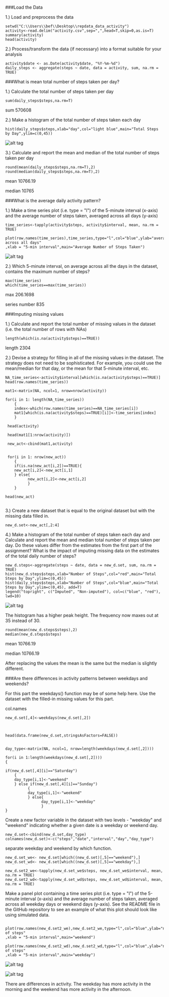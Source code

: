 ###Load the Data

1.) Load and preprocess the data
```{r}
setwd("C:\\Users\\bef\\Desktop\\repdata_data_activity")
activity<-read.delim("activity.csv",sep=",",head=T,skip=0,as.is=T)
summary(activity)
head(activity)
```

2.) Process/transform the data (if necessary) into a format suitable for your analysis

```{r}
activity$date <- as.Date(activity$date, "%Y-%m-%d")
daily_steps <- aggregate(steps ~ date, data = activity, sum, na.rm = TRUE)
```
###What is mean total number of steps taken per day?

1.) Calculate the total number of steps taken per day
```{r}
sum(daily_steps$steps,na.rm=T)
```

sum 570608

2.) Make a histogram of the total number of steps taken each day

```{r}
hist(daily_steps$steps,xlab="day",col="light blue",main="Total Steps by Day",ylim=c(0,45))
```

![alt tag](https://github.com/brianfleharty/Coursera-Reproducible-Research-Peer-Assessment-1/blob/master/total_steps_hist01.png)

3.) Calculate and report the mean and median of the total number of steps taken per day

```{r}
round(mean(daily_steps$steps,na.rm=T),2)
round(median(daily_steps$steps,na.rm=T),2)
```

mean 10766.19

median 10765

###What is the average daily activity pattern?

1.) Make a time series plot (i.e. type = "l") of the 5-minute interval (x-axis) and the 
average number of steps taken, averaged across all days (y-axis)
```{r}
time_series<-tapply(activity$steps, activity$interval, mean, na.rm = TRUE)

plot(row.names(time_series),time_series,type="l",col="blue",ylab="average across all days"
,xlab = "5-min interval",main="Average Number of Steps Taken")
```

![alt tag](https://github.com/brianfleharty/Coursera-Reproducible-Research-Peer-Assessment-1/blob/master/time_series02.png)

2.) Which 5-minute interval, on average across all the days in the dataset, contains 
the maximum number of steps?
```{r}
max(time_series)
which(time_series==max(time_series))
```

max 206.1698

series number 835

###Imputing missing values

1.) Calculate and report the total number of missing values in the dataset (i.e. the total 
number of rows with NAs)
```{r}
length(which(is.na(activity$steps)==TRUE))
```

length 2304

2.) Devise a strategy for filling in all of the missing values in the dataset. The strategy 
does not need to be sophisticated. For example, you could use the mean/median for that day, 
or the mean for that 5-minute interval, etc.

```{r}
NA_time_series<-activity$interval[which(is.na(activity$steps)==TRUE)]
head(row.names(time_series))

mat1<-matrix(NA, ncol=1, nrow=nrow(activity))

for(i in 1: length(NA_time_series))
	{
	index<-which(row.names(time_series)==NA_time_series[i])
	mat1[which(is.na(activity$steps)==TRUE)[i]]<-time_series[index]
	}	
	
 head(activity)
 
 head(mat1[1:nrow(activity)])
 
 new_act<-cbind(mat1,activity)
 
 
 for(i in 1: nrow(new_act))
	{
	if(is.na(new_act[i,2])==TRUE){
	new_act[i,2]<-new_act[i,1]
	} else{
		  new_act[i,2]<-new_act[i,2]
		  }
	}

head(new_act)
 
```
3.) Create a new dataset that is equal to the original dataset but with the missing data 
filled in.
```{r}
new_d.set<-new_act[,2:4]
```
4.) Make a histogram of the total number of steps taken each day and Calculate and report 
the mean and median total number of steps taken per day. Do these values differ from the 
estimates from the first part of the assignment? What is the impact of imputing missing 
data on the estimates of the total daily number of steps?
```{r}
new_d.steps<-aggregate(steps ~ date, data = new_d.set, sum, na.rm = TRUE)
hist(new_d.steps$steps,xlab="Number of Steps",col="red",main="Total Steps by Day",ylim=c(0,45))
hist(daily_steps$steps,xlab="Number of Steps",col="blue",main="Total Steps by Day",ylim=c(0,45), add=T)
legend("topright", c("Imputed", "Non-imputed"), col=c("blue", "red"), lwd=10)
```

![alt tag](https://github.com/brianfleharty/Coursera-Reproducible-Research-Peer-Assessment-1/blob/master/total_steps02.png)

The histogram has a higher peak height. The frequency now maxes out at 35 instead of 30.

```{r}
round(mean(new_d.steps$steps),2)
median(new_d.steps$steps)
```

mean 10766.19

median 10766.19

After replacing the values the mean is the same but the median is slightly different.

###Are there differences in activity patterns between weekdays and weekends?


For this part the weekdays() function may be of some help here. Use the dataset 
with the filled-in missing values for this part.


col.names
```{r}
new_d.set[,4]<-weekdays(new_d.set[,2])



head(data.frame(new_d.set,stringsAsFactors=FALSE))


day_type<-matrix(NA, ncol=1, nrow=length(weekdays(new_d.set[,2])))

for(i in 1:length(weekdays(new_d.set[,2])))
{

if(new_d.set[,4][i]=="Saturday")
	{
	day_type[i,1]<-"weekend"
	} else if(new_d.set[,4][i]=="Sunday")
		  {
		  day_type[i,1]<-"weekend"
		  } else{
		        day_type[i,1]<-"weekday"
		        }
}
```


Create a new factor variable in the dataset with two levels - "weekday" and "weekend" 
indicating whether a given date is a weekday or weekend day.
```{r}
new_d.set<-cbind(new_d.set,day_type)
colnames(new_d.set)<-c("steps","date","interval","day","day_type")
```

separate weekday and weekend by which function.

```{r}
new_d.set_we<- new_d.set[which((new_d.set)[,5]=="weekend"),]
new_d.set_wd<- new_d.set[which((new_d.set)[,5]=="weekday"),]

new_d.set2_we<-tapply(new_d.set_we$steps, new_d.set_we$interval, mean, na.rm = TRUE)
new_d.set2_wd<-tapply(new_d.set_wd$steps, new_d.set_wd$interval, mean, na.rm = TRUE)

```
Make a panel plot containing a time series plot (i.e. type = "l") of the 5-minute interval 
(x-axis) and the average number of steps taken, averaged across all weekday days or weekend days 
(y-axis). See the README file in the GitHub repository to see an example of what this plot should 
look like using simulated data.

```{r}

plot(row.names(new_d.set2_we),new_d.set2_we,type="l",col="blue",ylab="number of steps"
,xlab = "5-min interval",main="weekend")

plot(row.names(new_d.set2_wd),new_d.set2_wd,type="l",col="blue",ylab="number of steps"
,xlab = "5-min interval",main="weekday")
```

![alt tag](https://github.com/brianfleharty/Coursera-Reproducible-Research-Peer-Assessment-1/blob/master/weekend.png)

![alt tag](https://github.com/brianfleharty/Coursera-Reproducible-Research-Peer-Assessment-1/blob/master/weekday.png)


There are differences in activity.  The weekday has more activity in the morning and the weekend 
has more activity in the afternoon.
